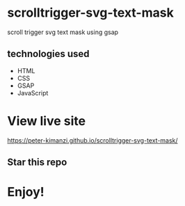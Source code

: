 # scrolltrigger-svg-text-mask

scroll trigger svg text mask using gsap

## technologies used
* HTML
* CSS
* GSAP
* JavaScript


# View live site

https://peter-kimanzi.github.io/scrolltrigger-svg-text-mask/

## Star this repo


# Enjoy!
